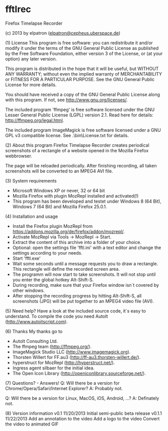 fftlrec
=======

Firefox Timelapse Recorder

(c) 2013 by elpatron (elpatron@cepheus.uberspace.de)


(1) License
This program is free software: you can redistribute it and/or modify
it under the terms of the GNU General Public License as published by
the Free Software Foundation, either version 3 of the License, or
(at your option) any later version.

This program is distributed in the hope that it will be useful,
but WITHOUT ANY WARRANTY; without even the implied warranty of
MERCHANTABILITY or FITNESS FOR A PARTICULAR PURPOSE.  See the
GNU General Public License for more details.

You should have received a copy of the GNU General Public License
along with this program.  If not, see <http://www.gnu.org/licenses/>.

The included program 'ffmpeg' is free software licensed under the
GNU Lesser General Public License (LGPL) version 2.1. Read here
for details: http://ffmpeg.org/legal.html.

The included program ImageMagick is free software licensed under a
GNU GPL v3 compatible license. See .\bin\License.txt for details.

(2) About this program
Firefox Timelapse Recorder creates periodical screenshots of a
rectangle of a website opened in the Mozilla Firefox webbrowser.

The page will be reloaded periodically. After finishing recording,
all taken screenshots will be converted to an MPEG4 AVI file.

(3) System requirements
 - Microsoft Windows XP or never, 32 or 64 bit
 - Mozilla Firefox with plugin MozRepl installed and activated(!)
 - This program has been developed and testet under Windows 8 (64 Bit),
   Windows 7 (64 Bit) and Mozilla Firefox 25.0.1.

(4) Installation and usage
- Install the Firefox plugin MozRepl from
  https://addons.mozilla.org/de/firefox/addon/mozrepl/.
- Activate MozRepl via Tools -> MozRepl -> Start.
- Extract the content of this archive into a folder of your choice.
- Optional: open the settings file 'fftl.ini' with a text editor and
  change the settings according to your needs.
- Start 'fftl.exe'
- Wait some seconds until a message requests you to draw a rectangle.
  This rectangle will define the recorded screen area.
- The programm will now start to take screenshots. It will not stop
  until you enter the global hotkey Alt-Shift-S.
- During recording, make sure that your Firefox window isn´t covered
  by other windows.
- After stopping the recording progress by hitting Alt-Shift-S, all
  screenshots (JPG) will be put together to an MPEG4 video file (AVI).

(5) Need help?
Have a look at the included source code, it´s easy to understand.
To compile the code you need AutoIt (http://www.autoitscript.com).

(6) Thanks
My thanks go to
- AutoIt Consulting Ltd.
- The ffmpeg team (http://ffmpeg.org/).
- ImageMagick Studio LLC (http://www.imagemagick.org).
- Thorsten Willert for FF.au3 (http://ff-au3.thorsten-willert.de/).
- hyperstruct for MozRepl (http://hyperstruct.net/).
- Ingress agent silbaer for the initial idea.
- The Open Icon Library (http://openiconlibrary.sourceforge.net/).

(7) Questions? - Answers!
Q: Will there be a version for Chrome/Opera/Safari/Internet Explorer?
A: Probably not.

Q: Will there be a version for Linux, MacOS, iOS, Android, ...?
A: Definately not.

(8) Version information
v0.1	11/20/2013	Initial semi-public beta release
v0.1.1	11/22/2013	Add an annotation to the video
					Add a logo to the video
					Convert the video to animated GIF